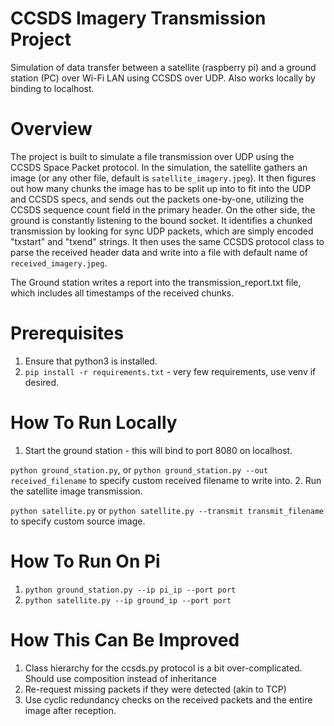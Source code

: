 # CCSDS Imagery Transmission Project
Simulation of data transfer between a satellite (raspberry pi) and a ground station (PC) over Wi-Fi LAN using CCSDS over UDP.
Also works locally by binding to localhost.

# Overview

The project is built to simulate a file transmission over UDP using the CCSDS Space Packet protocol. In the simulation, the satellite gathers an image (or any other file, default is `satellite_imagery.jpeg`).
It then figures out how many chunks the image has to be split up into to fit into the UDP and CCSDS specs, and sends out the packets one-by-one, utilizing the CCSDS sequence count field in the primary header.
On the other side, the ground is constantly listening to the bound socket. It identifies a chunked transmission by looking for sync UDP packets, which are simply encoded "txstart" and "txend" strings. It then uses
the same CCSDS protocol class to parse the received header data and write into a file with default name of `received_imagery.jpeg`.

The Ground station writes a report into the transmission_report.txt file, which includes all timestamps of the received chunks.

# Prerequisites
1. Ensure that python3 is installed.
2. `pip install -r requirements.txt` - very few requirements, use venv if desired.

# How To Run Locally
1. Start the ground station - this will bind to port 8080 on localhost. 

`python ground_station.py`, or `python ground_station.py --out received_filename` to specify custom received filename to write into.
2. Run the satellite image transmission. 

`python satellite.py` or `python satellite.py --transmit transmit_filename` to specify custom source image.

# How To Run On Pi
1. `python ground_station.py --ip pi_ip --port port`
2. `python satellite.py --ip ground_ip --port port`

# How This Can Be Improved
1. Class hierarchy for the ccsds.py protocol is a bit over-complicated. Should use composition instead of inheritance
2. Re-request missing packets if they were detected (akin to TCP)
3. Use cyclic redundancy checks on the received packets and the entire image after reception.